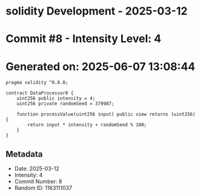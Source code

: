 ﻿# solidity Development - 2025-03-12
# Commit #8 - Intensity Level: 4
# Generated on: 2025-06-07 13:08:44
```solidity
pragma solidity ^0.8.0;

contract DataProcessor8 {
    uint256 public intensity = 4;
    uint256 private randomSeed = 379987;

    function processValue(uint256 input) public view returns (uint256) {
        return input * intensity + randomSeed % 100;
    }
}
```
## Metadata
- Date: 2025-03-12
- Intensity: 4
- Commit Number: 8
- Random ID: 1163111037
